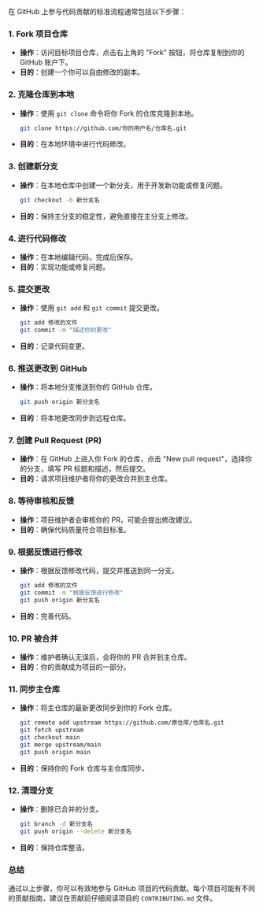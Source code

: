 在 GitHub 上参与代码贡献的标准流程通常包括以下步骤：

### 1. **Fork 项目仓库**
   - **操作**：访问目标项目仓库，点击右上角的 "Fork" 按钮，将仓库复制到你的 GitHub 账户下。
   - **目的**：创建一个你可以自由修改的副本。

### 2. **克隆仓库到本地**
   - **操作**：使用 `git clone` 命令将你 Fork 的仓库克隆到本地。
     ```bash
     git clone https://github.com/你的用户名/仓库名.git
     ```
   - **目的**：在本地环境中进行代码修改。

### 3. **创建新分支**
   - **操作**：在本地仓库中创建一个新分支，用于开发新功能或修复问题。
     ```bash
     git checkout -b 新分支名
     ```
   - **目的**：保持主分支的稳定性，避免直接在主分支上修改。

### 4. **进行代码修改**
   - **操作**：在本地编辑代码，完成后保存。
   - **目的**：实现功能或修复问题。

### 5. **提交更改**
   - **操作**：使用 `git add` 和 `git commit` 提交更改。
     ```bash
     git add 修改的文件
     git commit -m "描述你的更改"
     ```
   - **目的**：记录代码变更。

### 6. **推送更改到 GitHub**
   - **操作**：将本地分支推送到你的 GitHub 仓库。
     ```bash
     git push origin 新分支名
     ```
   - **目的**：将本地更改同步到远程仓库。

### 7. **创建 Pull Request (PR)**
   - **操作**：在 GitHub 上进入你 Fork 的仓库，点击 "New pull request"，选择你的分支，填写 PR 标题和描述，然后提交。
   - **目的**：请求项目维护者将你的更改合并到主仓库。

### 8. **等待审核和反馈**
   - **操作**：项目维护者会审核你的 PR，可能会提出修改建议。
   - **目的**：确保代码质量符合项目标准。

### 9. **根据反馈进行修改**
   - **操作**：根据反馈修改代码，提交并推送到同一分支。
     ```bash
     git add 修改的文件
     git commit -m "根据反馈进行修改"
     git push origin 新分支名
     ```
   - **目的**：完善代码。

### 10. **PR 被合并**
   - **操作**：维护者确认无误后，会将你的 PR 合并到主仓库。
   - **目的**：你的贡献成为项目的一部分。

### 11. **同步主仓库**
   - **操作**：将主仓库的最新更改同步到你的 Fork 仓库。
     ```bash
     git remote add upstream https://github.com/原仓库/仓库名.git
     git fetch upstream
     git checkout main
     git merge upstream/main
     git push origin main
     ```
   - **目的**：保持你的 Fork 仓库与主仓库同步。

### 12. **清理分支**
   - **操作**：删除已合并的分支。
     ```bash
     git branch -d 新分支名
     git push origin --delete 新分支名
     ```
   - **目的**：保持仓库整洁。

### 总结
通过以上步骤，你可以有效地参与 GitHub 项目的代码贡献。每个项目可能有不同的贡献指南，建议在贡献前仔细阅读项目的 `CONTRIBUTING.md` 文件。